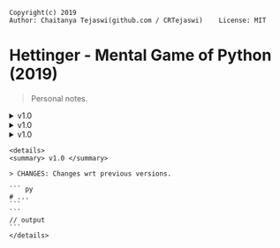     Copyright(c) 2019
    Author: Chaitanya Tejaswi(github.com / CRTejaswi)    License: MIT

# Hettinger - Mental Game of Python (2019)
> Personal notes.




<details>
<summary> v1.0 </summary>

> CHANGES: Changes wrt previous versions.

``` py
# ...
```
```
// output
```
</details>

<details>
<summary> v1.0 </summary>

> CHANGES: Changes wrt previous versions.

``` py
# ...
```
```
// output
```
</details>

<details>
<summary> v1.0 </summary>

> CHANGES: Changes wrt previous versions.

``` py
# ...
```
```
// output
```
</details>

    <details>
    <summary> v1.0 </summary>

    > CHANGES: Changes wrt previous versions.

    ``` py
    # ...
    ```
    ```
    // output
    ```
    </details>